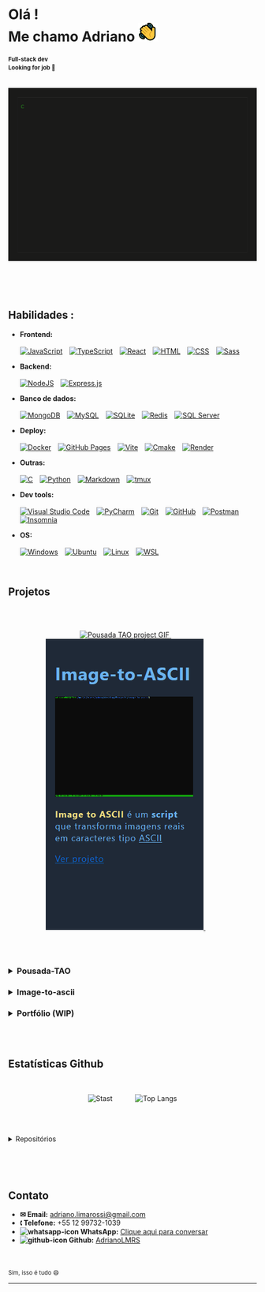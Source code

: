 <div align='left'>
<!-- <img align="right" width=100px alt="Language English" src="https://img.shields.io/badge/lang-en_%F0%9F%87%BA%F0%9F%87%B8-blue?style=for-the-badge&logo=%F0%9F%87%BA%F0%9F%87%B8&logoSize=auto&link=https%3A%2F%2Fgithub.com%2FAdrianoLMRS%2FPousada-TAO%2Fblob%2Fmain%2F.github%2FREADME.en.md"/> -->
<h1> Olá ! <br> Me chamo Adriano <img src='public/img/greeting.png' alt='Greeting icon animated'>
</h1>
</div>
<small><b>Full-stack dev<br>Looking for job 💼</b></small>
<br><br><br>

<!-- Terminal .gif -->

<center>
    <a href='https://github.com/AdrianoLMRS/AdrianoLMRS/blob/main/public/stackCMD.html'>
        <img src='public/img/terminal.gif' alt='Terminal.gif animated'>
    </a>
</center>


<br><br><br>

## Habilidades :

<!-- I'm using shields.io badges for now -->

- **Frontend:**<br><br> 
    [![JavaScript](https://img.shields.io/badge/JavaScript-F7DF1E?logo=javascript&logoColor=000)](#)&emsp;[![TypeScript](https://img.shields.io/badge/TypeScript-3178C6?logo=typescript&logoColor=fff)](#)&emsp;[![React](https://img.shields.io/badge/React-%2320232a.svg?logo=react&logoColor=%2361DAFB)](#)&emsp;[![HTML](https://img.shields.io/badge/HTML-%23E34F26.svg?logo=html5&logoColor=white)](#)&emsp;[![CSS](https://img.shields.io/badge/CSS-1572B6?logo=css3&logoColor=fff)](#)&emsp;[![Sass](https://img.shields.io/badge/Sass-C69?logo=sass&logoColor=fff)](#)


- **Backend:**<br><br>
    [![NodeJS](https://img.shields.io/badge/Node.js-6DA55F?logo=node.js&logoColor=white)](#)&emsp;[![Express.js](https://img.shields.io/badge/Express.js-%23404d59.svg?logo=express&logoColor=%2361DAFB)](#)


- **Banco de dados:**<br><br> 
    [![MongoDB](https://img.shields.io/badge/MongoDB-%234ea94b.svg?logo=mongodb&logoColor=white)](#)&emsp;[![MySQL](https://img.shields.io/badge/MySQL-4479A1?logo=mysql&logoColor=fff)](#)&emsp;[![SQLite](https://img.shields.io/badge/SQLite-%2307405e.svg?logo=sqlite&logoColor=white)](#)&emsp;[![Redis](https://img.shields.io/badge/Redis-%23DD0031.svg?logo=redis&logoColor=white)](#)&emsp;[![SQL Server](https://img.shields.io/badge/Microsoft_SQL_Server-CC2927)](#)


- **Deploy:**<br><br>
    [![Docker](https://img.shields.io/badge/Docker-2496ED?logo=docker&logoColor=fff)](#)&emsp;[![GitHub Pages](https://img.shields.io/badge/GitHub%20Pages-121013?logo=github&logoColor=white)](#)&emsp;[![Vite](https://img.shields.io/badge/Vite-646CFF?logo=vite&logoColor=fff)](#)&emsp;[![Cmake](https://img.shields.io/badge/cMake-064F8C?style=flat&logo=cmake&logoColor=lightblue)](#)&emsp;[![Render](https://img.shields.io/badge/Render-000000?style=flat&logo=render&logoColor=white)](#)


- **Outras:**<br><br>
    [![C](https://img.shields.io/badge/C-00599C?logo=c&logoColor=white)](#)&emsp;[![Python](https://img.shields.io/badge/Python-3776AB?logo=python&logoColor=fff)](#)&emsp;[![Markdown](https://img.shields.io/badge/Markdown-%23000000.svg?logo=markdown&logoColor=white)](#)&emsp;[![tmux](https://img.shields.io/badge/tmux-1BB91F?logo=tmux&logoColor=fff)](#)


- **Dev tools:**<br><br>
    [![Visual Studio Code](https://custom-icon-badges.demolab.com/badge/Visual%20Studio%20Code-0078d7.svg?logo=vsc&logoColor=white)](#)&emsp;[![PyCharm](https://img.shields.io/badge/PyCharm-000?logo=pycharm&logoColor=fff)](#)&emsp;[![Git](https://img.shields.io/badge/Git-F05032?logo=git&logoColor=fff)](#)&emsp;[![GitHub](https://img.shields.io/badge/GitHub-%23121011.svg?logo=github&logoColor=white)](#)&emsp;[![Postman](https://img.shields.io/badge/-Postman-FF6C37?style=flat&logo=postman&logoColor=white)](#)&emsp;[![Insomnia](https://img.shields.io/badge/-Insomnia-5849BE?style=flat&logo=insomnia&logoColor=white)](#)


- **OS:**<br><br>
    [![Windows](https://custom-icon-badges.demolab.com/badge/Windows-0078D6?logo=windows11&logoColor=white)](#)&emsp;[![Ubuntu](https://img.shields.io/badge/Ubuntu-E95420?logo=ubuntu&logoColor=white)](#)&emsp;[![Linux](https://img.shields.io/badge/Linux-FCC624?logo=linux&logoColor=black)](#)&emsp;[![WSL](https://img.shields.io/badge/WSL-4E9A06?style=flat&logo=linux&logoColor=white)](#)

<br>

## Projetos
<br><br>

<!-- Placeholders ... -->
<p align="center">
      <a href='https://github.com/AdrianoLMRS/Pousada-TAO?tab=readme-ov-file#readme'>
        <img width="320px" height="590px" alt="Pousada TAO project GIF" src="public/img/pousadaTao2-ezgif.com-crop.png"/> <!-- Pousada TAO -->
      </a>&emsp;&emsp;
      <a href='https://github.com/AdrianoLMRS/Image-to-ASCII'>
        <img width="320px" height="590px" alt="Pousada TAO project GIF" src="public/img/image-to-ascii.gif"/> <!-- Image-to-ASCII -->
      </a>&emsp;&emsp;
</p>
<br><br>

<h3> <details><summary>Pousada-TAO</summary><div><br><h6>Clique <a href='https://github.com/AdrianoLMRS/Pousada-TAO?tab=readme-ov-file#readme'>aqui</a> para ver o repositório<br>
<br>

[![Repo Card](https://github-readme-stats.vercel.app/api/pin/?username=AdrianoLMRS&repo=Pousada-TAO&theme=transparent&)](https://github.com/AdrianoLMRS/Pousada-TAO?tab=readme-ov-file#readme)
<table width="100%">
<br>
  <thead>
    <tr>
      <th align="left" colspan="2"><strong>Detalhes do Projeto&emsp;&emsp;&emsp;&emsp;&emsp;&emsp;&emsp;&emsp;&emsp;&emsp;&emsp;&emsp;&emsp;&emsp;&emsp;&emsp;&emsp;&emsp;&emsp;&emsp;&emsp;&emsp;&emsp;&emsp;&emsp;&emsp;&emsp;&emsp;&emsp;&emsp;&emsp;&emsp;&emsp;&emsp;&emsp;&emsp;&emsp;&emsp;&emsp;&emsp;&emsp;&emsp;&emsp;&emsp;&emsp;&emsp;</strong></th>
    </tr>
  </thead>
  <tbody>
    <tr>
      <td width="40%"><strong>Frontend</strong></td>
      <td>HTML, CSS, JavaScript (puro)</td>
    </tr>
    <tr>
      <td><strong>Backend</strong></td>
      <td>Node.js, Express.js</td>
    </tr>
    <tr>
      <td><strong>Banco de Dados</strong></td>
      <td>
        MongoDB com Mongoose  
        (<a href="https://www.mongodb.com/resources/products/platform/mongodb-atlas-tutorial">MongoDB Atlas</a>)
      </td>
    </tr>
    <tr>
      <td><strong>Deploy</strong></td>
      <td>Docker hospedado no <a href="https://render.com/about">Render</a></td>
    </tr>
    <tr>
      <td><strong>Pagamentos</strong></td>
      <td><a href="https://www.nerdwallet.com/article/small-business/what-is-stripe">Stripe</a></td>
    </tr>
    <tr>
      <td><strong>Mensagens</strong></td>
      <td>Email com Nodemailer&emsp;&emsp;||&emsp;&emsp;SMS com Twilio</td>
    </tr>
    <tr>
      <td><strong>API's</strong></td>
      <td>
        Stripe&emsp;&emsp;||&emsp;&emsp;Auth0 com MongoDB
      </td>
    </tr>
  </tbody>
</table></div></details></h6></h3>

<h3><details><summary>Image-to-ascii</summary><div><br><h6>Clique <a href='https://github.com/AdrianoLMRS/Image-to-ASCII'>aqui</a> para ver o repositório<br>
<br>

[![Repo Card](https://github-readme-stats.vercel.app/api/pin/?username=AdrianoLMRS&repo=Image-to-ASCII&theme=transparent&)](https://github.com/AdrianoLMRS/Image-to-ASCII)
<table width="100%">
<br>
  <thead>
    <tr>
      <th align="left" colspan="2"><strong>Detalhes do Projeto&emsp;&emsp;&emsp;&emsp;&emsp;&emsp;&emsp;&emsp;&emsp;&emsp;&emsp;&emsp;&emsp;&emsp;&emsp;&emsp;&emsp;&emsp;&emsp;&emsp;&emsp;&emsp;&emsp;&emsp;&emsp;&emsp;&emsp;&emsp;&emsp;&emsp;&emsp;&emsp;&emsp;&emsp;&emsp;&emsp;&emsp;&emsp;&emsp;&emsp;&emsp;&emsp;&emsp;&emsp;&emsp;&emsp;</strong></th>
    </tr>
  </thead>
  <tbody>
    <tr>
      <td width="60%"><strong>Linguagens</strong></td>
      <td>C & CMAKE</td>
    </tr>
    <tr>
      <td><strong>Compiladores</strong></td>
      <td>GCC & G++</td>
    </tr>
    <tr>
      <td><strong>OS</strong></td>
      <td>Ubuntu (WSL)</td>
    </tr>
  </tbody>
</table></div></details></h6></h3>


<h3><details><summary>Portfólio (WIP)</summary><div><br><h6>Clique <a href='https://github.com/AdrianoLMRS/Portfolio?tab=readme-ov-file#readme'>aqui</a> para ver o repositório<br>
<br>

> **#WIP - EM BREVE...**

[![Repo Card](https://github-readme-stats.vercel.app/api/pin/?username=AdrianoLMRS&repo=Portfolio&theme=transparent&)](https://github.com/AdrianoLMRS/Portfolio?tab=readme-ov-file#readme)

</div></details></h6></h3>
<br><br>

## Estatísticas Github
<br>

<div align='center'>

![Stast](https://github-readme-stats.vercel.app/api?username=AdrianoLMRS&show_icons=true&theme=transparent&custom_title=Estatísticas&rank_icon=github)&emsp;&emsp;&emsp;
![Top Langs](https://github-readme-stats.vercel.app/api/top-langs/?username=AdrianoLMRS&layout=compact&theme=transparent&custom_title=Linguagens&langs_count=8)

</div>
<br><br><br>

<details><summary>Repositórios</summary>
<br><br>

<div align='center'>

[![Repo Card](https://github-readme-stats.vercel.app/api/pin/?username=AdrianoLMRS&repo=Pousada-TAO&theme=transparent&)](https://github.com/AdrianoLMRS/Pousada-TAO?tab=readme-ov-file#readme)<br><br>
[![Repo Card](https://github-readme-stats.vercel.app/api/pin/?username=AdrianoLMRS&repo=Portfolio&theme=transparent&)](https://github.com/AdrianoLMRS/Portfolio?tab=readme-ov-file#readme)<br><br>
[![Repo Card](https://github-readme-stats.vercel.app/api/pin/?username=AdrianoLMRS&repo=Image-to-ASCII&theme=transparent&)](https://github.com/AdrianoLMRS/Image-to-ASCII)</details>

</div>

<!-- [![AdrianoLMRS WakaTime stats](https://github-readme-stats.vercel.app/api/wakatime?username=AdrianoLMRS)](https://github.com/anuraghazra/github-readme-stats) -->
<br><br><br>


## Contato

- **✉ Email:** adriano.limarossi@gmail.com
- **🕻 Telefone:** +55 12 99732-1039
- **<img width="14" height="14"  src="https://img.icons8.com/fluency-systems-filled/50/whatsapp.png" alt="whatsapp-icon"/> WhatsApp:** [Clique aqui para conversar](https://wa.me/5512997321039)
- **<img width="14" height="14" src="https://img.icons8.com/material-outlined/14/github.png" alt="github-icon"/> Github:** [AdrianoLMRS](https://github.com/AdrianoLMRS)
<br><br><br>


<p>
  <small>Sim, isso é tudo 😄</small>
</p>

---


<!-- <img align='right' src="public/img/icons8-pdf-50.png" alt='Pdf Icon'> -->
<!--
**AdrianoLMRS/AdrianoLMRS** is a ✨ _special_ ✨ repository because its `README.md` (this file) appears on your GitHub profile.

Here are some ideas to get you started:

- 🔭 I’m currently working on ...
- 🌱 I’m currently learning ...
- 👯 I’m looking to collaborate on ...
- 🤔 I’m looking for help with ...
- 💬 Ask me about ...
- 📫 How to reach me: ...
- 😄 Pronouns: ...
- ⚡ Fun fact: ...
-->
